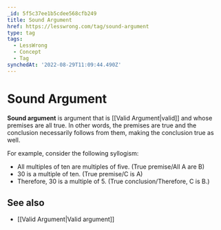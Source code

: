 ```yaml
---
_id: 5f5c37ee1b5cdee568cfb249
title: Sound Argument
href: https://lesswrong.com/tag/sound-argument
type: tag
tags:
  - LessWrong
  - Concept
  - Tag
synchedAt: '2022-08-29T11:09:44.490Z'
---
```

# Sound Argument

**Sound argument** is argument that is [[Valid Argument|valid]] and whose premises are all true. In other words, the premises are true and the conclusion necessarily follows from them, making the conclusion true as well.

For example, consider the following syllogism:

- All multiples of ten are multiples of five. (True premise/All A are B)
- 30 is a multiple of ten. (True premise/C is A)
- Therefore, 30 is a multiple of 5. (True conclusion/Therefore, C is B.)

## See also

- [[Valid Argument|Valid argument]]